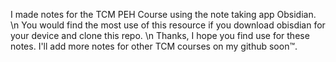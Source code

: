 I made notes for the TCM PEH Course using the note taking app Obsidian. \n
You would find the most use of this resource if you download obisdian for your device and clone this repo. \n
Thanks, I hope you find use for these notes. I'll add more notes for other TCM courses on my github soon™.

